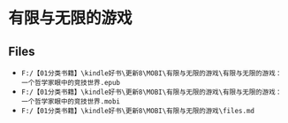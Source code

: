 # 有限与无限的游戏

## Files

- `F:/【01分类书籍】\kindle好书\更新8\MOBI\有限与无限的游戏\有限与无限的游戏：一个哲学家眼中的竞技世界.epub`
- `F:/【01分类书籍】\kindle好书\更新8\MOBI\有限与无限的游戏\有限与无限的游戏：一个哲学家眼中的竞技世界.mobi`
- `F:/【01分类书籍】\kindle好书\更新8\MOBI\有限与无限的游戏\files.md`
